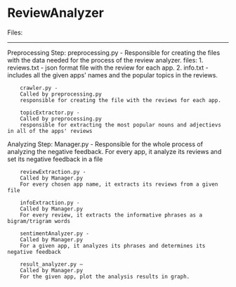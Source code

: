 # ReviewAnalyzer

Files:
_____

Preprocessing Step:
    preprocessing.py -
    Responsible for creating the files with the data needed for the process of the review analyzer.
    files: 1. reviews.txt - json format file with the review for each app.
           2. info.txt - includes all the given apps' names and the popular topics in the reviews.

        crawler.py -
        Called by preprocessing.py
        responsible for creating the file with the reviews for each app.

        topicExtractor.py -
        Called by preprocessing.py
        responsible for extracting the most popular nouns and adjectievs in all of the apps' reviews

Analyzing Step:
    Manager.py -
    Responsible for the whole process of analyzing the negative feedback.
    For every app, it analyze its reviews and set its negative feedback in a file

        reviewExtraction.py -
        Called by Manager.py
        For every chosen app name, it extracts its reviews from a given file

        infoExtraction.py -
        Called by Manager.py
        For every review, it extracts the informative phrases as a bigram/trigram words

        sentimentAnalyzer.py -
        Called by Manager.py
        For a given app, it analyzes its phrases and determines its negative feedback

        result_analyzer.py –
        Called by Manager.py
        For the given app, plot the analysis results in graph.